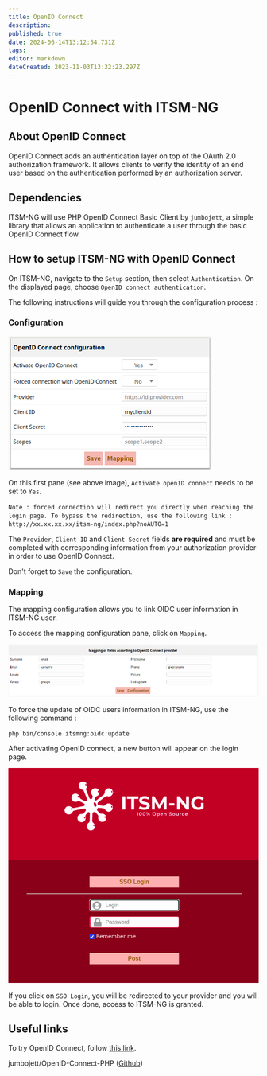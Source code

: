```yaml
---
title: OpenID Connect
description: 
published: true
date: 2024-06-14T13:12:54.731Z
tags: 
editor: markdown
dateCreated: 2023-11-03T13:32:23.297Z
---
```


# OpenID Connect with ITSM-NG

## About OpenID Connect

OpenID Connect adds an authentication layer on top of the OAuth 2.0 authorization framework. It allows clients to verify the identity of an end user based on the authentication performed by an authorization server.

## Dependencies

ITSM-NG will use PHP OpenID Connect Basic Client by `jumbojett`, a simple library that allows an application to authenticate a user through the basic OpenID Connect flow.

## How to setup ITSM-NG with OpenID Connect

On ITSM-NG, navigate to the `Setup` section, then select `Authentication`. On the displayed page, choose `OpenID connect authentication`. 

The following instructions will guide you through the configuration process : 

### Configuration

![](/oidc/oidc_config.png)

On this first pane (see above image), `Activate openID connect` needs to be set to `Yes`.

`Note : forced connection will redirect you directly when reaching the login page. To bypass the redirection, use the following link : http://xx.xx.xx.xx/itsm-ng/index.php?noAUTO=1`

The `Provider`, `Client ID` and `Client Secret` fields **are required** and must be completed with corresponding information from your authorization provider in order to use OpenID Connect.

Don't forget to `Save` the configuration.

### Mapping

The mapping configuration allows you to link OIDC user information in ITSM-NG user.

To access the mapping configuration pane, click on `Mapping`.

![](/oidc/oidc_mapping.png)

To force the update of OIDC users information in ITSM-NG, use the following command :

    php bin/console itsmng:oidc:update

After activating OpenID connect, a new button will appear on the login page.

![](/oidc/oidc_login.png)

If you click on `SSO Login`, you will be redirected to your provider and you will be able to login. Once done, access to ITSM-NG is granted.

## Useful links

To try OpenID Connect, follow [this link](https://oidctest.wsweet.org).

jumbojett/OpenID-Connect-PHP ([Github](https://github.com/jumbojett/OpenID-Connect-PHP))
